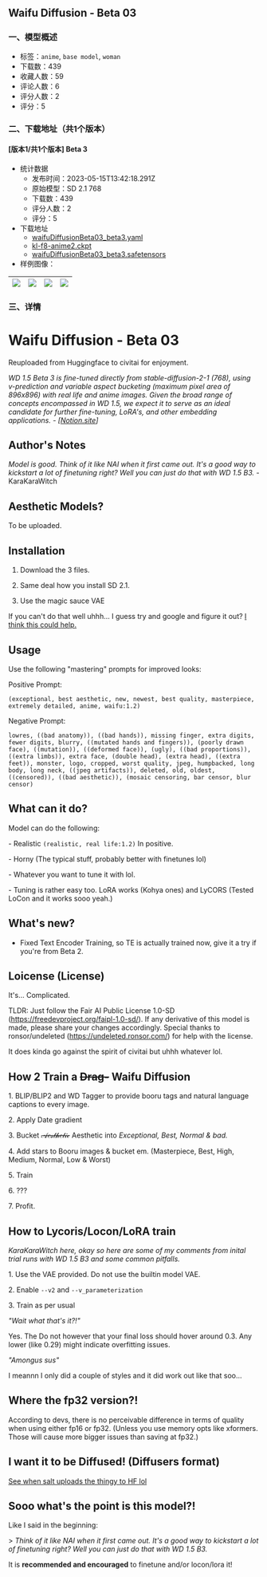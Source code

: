 ## Waifu Diffusion - Beta 03
### 一、模型概述

- 标签：`anime`, `base model`, `woman`
- 下载数：439
- 收藏人数：59
- 评论人数：6
- 评分人数：2
- 评分：5

### 二、下载地址（共1个版本）

#### [版本1/共1个版本] Beta 3

- 统计数据
  - 发布时间：2023-05-15T13:42:18.291Z
  - 原始模型：SD 2.1 768
  - 下载数：439
  - 评分人数：2
  - 评分：5
- 下载地址
  - [waifuDiffusionBeta03_beta3.yaml](https://civitai.com/api/download/models/71346?type=Config&format=Other)
  - [kl-f8-anime2.ckpt](https://civitai.com/api/download/models/71346?type=VAE&format=Other)
  - [waifuDiffusionBeta03_beta3.safetensors](https://civitai.com/api/download/models/71346)
- 样例图像：

| <img src="https://image.civitai.com/xG1nkqKTMzGDvpLrqFT7WA/4002de02-353a-4c8e-9898-91ce208d4aa3/width=450/797166.jpeg" /> | <img src="https://image.civitai.com/xG1nkqKTMzGDvpLrqFT7WA/fe6fb86a-d02b-4988-995c-9713f2655ff8/width=450/797168.jpeg" /> | <img src="https://image.civitai.com/xG1nkqKTMzGDvpLrqFT7WA/ead844d1-3d04-4115-8f27-2aaca38d618e/width=450/797167.jpeg" /> | <img src="https://image.civitai.com/xG1nkqKTMzGDvpLrqFT7WA/19ce036b-bea8-4d03-9fe4-efe7733c2b2f/width=450/797165.jpeg" /> |
| ---- | ---- | ---- | ---- |


### 三、详情
<h1>Waifu Diffusion - Beta 03</h1><p>Reuploaded from Huggingface to civitai for enjoyment.</p><p><em>WD 1.5 Beta 3 is fine-tuned directly from stable-diffusion-2-1 (768), using v-prediction and variable aspect bucketing (maximum pixel area of 896x896) with real life and anime images. Given the broad range of concepts encompassed in WD 1.5, we expect it to serve as an ideal candidate for further fine-tuning, LoRA's, and other embedding applications. - [</em><a target="_blank" rel="ugc" href="https://saltacc.notion.site/saltacc/WD-1-5-Beta-3-Release-Notes-1e35a0ed1bb24c5b93ec79c45c217f63#7214d3ab-e297-4d1b-b5cc-0ae236a863f7"><em>Notion.site</em></a><em>]</em></p><h2>Author's Notes</h2><p><em>Model is good. Think of it like NAI when it first came out. It's a good way to kickstart a lot of finetuning right? Well you can just do that with WD 1.5 B3.</em> - KaraKaraWitch</p><h2>Aesthetic Models?</h2><p>To be uploaded.</p><h2>Installation</h2><ol><li><p>Download the 3 files.</p></li><li><p>Same deal how you install SD 2.1.</p></li><li><p>Use the magic sauce VAE </p></li></ol><p>If you can't do that well uhhh... I guess try and google and figure it out? <a target="_blank" rel="ugc" href="https://easywithai.com/guide/how-to-run-the-new-2-1-stable-diffusion-model/">I think this could help.</a></p><h2>Usage</h2><p>Use the following "mastering" prompts for improved looks:</p><p>Positive Prompt:</p><pre><code>(exceptional, best aesthetic, new, newest, best quality, masterpiece, extremely detailed, anime, waifu:1.2)</code></pre><p>Negative Prompt:</p><pre><code>lowres, ((bad anatomy)), ((bad hands)), missing finger, extra digits, fewer digits, blurry, ((mutated hands and fingers)), (poorly drawn face), ((mutation)), ((deformed face)), (ugly), ((bad proportions)), ((extra limbs)), extra face, (double head), (extra head), ((extra feet)), monster, logo, cropped, worst quality, jpeg, humpbacked, long body, long neck, ((jpeg artifacts)), deleted, old, oldest, ((censored)), ((bad aesthetic)), (mosaic censoring, bar censor, blur censor)</code></pre><h2>What can it do?</h2><p>Model can do the following:</p><p>- Realistic <code>(realistic, real life:1.2)</code> In positive.</p><p>- Horny (The typical stuff, probably better with finetunes lol)</p><p>- Whatever you want to tune it with lol.</p><p>- Tuning is rather easy too. LoRA works (Kohya ones) and LyCORS (Tested LoCon and it works sooo yeah.)</p><h2>What's new?</h2><ul><li><p>Fixed Text Encoder Training, so TE is actually trained now, give it a try if you're from Beta 2.</p></li></ul><h2>Loicense (License)</h2><p>It's... Complicated.</p><p>TLDR: Just follow the Fair AI Public License 1.0-SD (<a target="_blank" rel="ugc" href="https://freedevproject.org/faipl-1.0-sd/">https://freedevproject.org/faipl-1.0-sd/</a>). If any derivative of this model is made, please share your changes accordingly. Special thanks to ronsor/undeleted (<a target="_blank" rel="ugc" href="https://undeleted.ronsor.com/">https://undeleted.ronsor.com/</a>) for help with the license.</p><p>It does kinda go against the spirit of civitai but uhhh whatever lol.</p><h2>How 2 Train a <s>Drag-</s> Waifu Diffusion</h2><p>1. BLIP/BLIP2 and WD Tagger to provide booru tags and natural language captions to every image.</p><p>2. Apply Date gradient</p><p>3. Bucket <s>𝒜𝑒𝓈𝓉𝒽𝑒𝓉𝒾𝒸</s> Aesthetic into <em>Exceptional, Best, Normal &amp; bad.</em></p><p>4. Add stars to Booru images &amp; bucket em. (Masterpiece, Best, High, Medium, Normal, Low &amp; Worst)</p><p>5. Train</p><p>6. ???</p><p>7. Profit.</p><h2>How to Lycoris/Locon/LoRA train</h2><p><em>KaraKaraWitch here, okay so here are some of my comments from inital trial runs with WD 1.5 B3 and some common pitfalls.</em></p><p>1. Use the VAE provided. Do not use the builtin model VAE.</p><p>2. Enable <code>--v2</code> and <code>--v_parameterization</code></p><p>3. Train as per usual</p><p><em>"Wait what that's it?!"</em></p><p>Yes. The Do not however that your final loss should hover around 0.3. Any lower (like 0.29) might indicate overfitting issues.</p><p><em>"Amongus sus"</em></p><p>I meannn I only did a couple of styles and it did work out like that soo...</p><h2>Where the fp32 version?!</h2><p>According to devs, there is no perceivable difference in terms of quality when using either fp16 or fp32. (Unless you use memory opts like xformers. Those will cause more bigger issues than saving at fp32.)</p><h2>I want it to be Diffused! (Diffusers format)</h2><p><a rel="ugc" href="https://huggingface.co/waifu-diffusion/wd-1-5-beta3">See when salt uploads the thingy to HF lol</a></p><h2>Sooo what's the point is this model?!</h2><p>Like I said in the beginning:</p><p>&gt; <em>Think of it like NAI when it first came out. It's a good way to kickstart a lot of finetuning right? Well you can just do that with WD 1.5 B3.</em></p><p>It is <strong>recommended and encouraged</strong> to finetune and/or locon/lora it!</p>